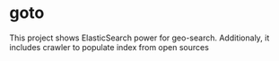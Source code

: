 # goto
This project shows ElasticSearch power for geo-search. 
Additionaly, it includes crawler to populate index from open sources
